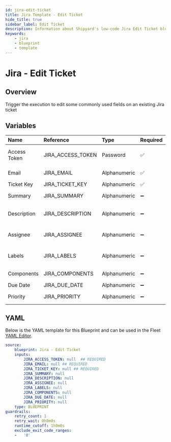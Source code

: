 ```yaml
---
id: jira-edit-ticket
title: Jira Template - Edit Ticket
hide_title: true
sidebar_label: Edit Ticket
description: Information about Shipyard's low-code Jira Edit Ticket blueprint. Trigger the execution to edit some commonly used fields on an existing Jira ticket 
keywords:
    - jira
    - blueprint
    - template
---
```


# Jira - Edit Ticket

## Overview
Trigger the execution to edit some commonly used fields on an existing Jira ticket

## Variables

| Name | Reference | Type | Required | Default | Options | Description |
|:-----|:----------|:-----|:---------|:--------|:--------|:------------|
| Access Token | JIRA_ACCESS_TOKEN  | Password |:white_check_mark: | - | - | https://support.atlassian.com/atlassian-account/docs/manage-api-tokens-for-your-atlassian-account/ |
| Email | JIRA_EMAIL  | Alphanumeric |:white_check_mark: | - | - | Email address associated with the api token |
| Ticket Key | JIRA_TICKET_KEY  | Alphanumeric |:white_check_mark: | - | - | The ID of the ticket you wish to edit |
| Summary | JIRA_SUMMARY  | Alphanumeric |:heavy_minus_sign: | - | - |  A short summary or title describing the issue or task of the ticket. |
| Description | JIRA_DESCRIPTION  | Alphanumeric |:heavy_minus_sign: | - | - | A detailed description of the ticket, providing additional context or information. |
| Assignee | JIRA_ASSIGNEE  | Alphanumeric |:heavy_minus_sign: | - | - | Email address of the assignee. If you like to use the project's default assignee pass in -1 |
| Labels | JIRA_LABELS  | Alphanumeric |:heavy_minus_sign: | - | - | Labels to tag and categorize the ticket. Multiple labels can be assigned by separating them with commas. |
| Components | JIRA_COMPONENTS  | Alphanumeric |:heavy_minus_sign: | - | - |  Components of the Jira project to associate with the ticket. |
| Due Date | JIRA_DUE_DATE  | Alphanumeric |:heavy_minus_sign: | - | - | The due date you wish to assign  |
| Priority | JIRA_PRIORITY  | Alphanumeric |:heavy_minus_sign: | - | - | The priority level of the ticket, indicating its importance or urgency. |


## YAML
Below is the YAML template for this Blueprint and can be used in the Fleet [YAML Editor](../../reference/fleets/yaml-editor.md).
```yaml
source:
    blueprint: Jira - Edit Ticket
    inputs:
        JIRA_ACCESS_TOKEN: null  ## REQUIRED
        JIRA_EMAIL: null ## REQUIRED
        JIRA_TICKET_KEY: null ## REQUIRED
        JIRA_SUMMARY: null
        JIRA_DESCRIPTION: null
        JIRA_ASSIGNEE: null
        JIRA_LABELS: null
        JIRA_COMPONENTS: null
        JIRA_DUE_DATE: null
        JIRA_PRIORITY: null
    type: BLUEPRINT
guardrails:
    retry_count: 1
    retry_wait: 0h0m0s
    runtime_cutoff: 1h0m0s
    exclude_exit_code_ranges:
    -   '0'

```
